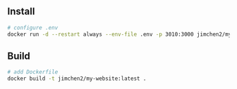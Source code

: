 ## Install

```sh
# configure .env
docker run -d --restart always --env-file .env -p 3010:3000 jimchen2/my-website:latest
```

## Build

```sh
# add Dockerfile
docker build -t jimchen2/my-website:latest .
```

